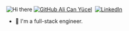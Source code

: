 ![Hi there](https://github.com/alicanyucel)
[![GitHub Ali Can Yücel](https://avatars.githubusercontent.com/u/32604562?v=4)](https://github.com/alicanyucel)&nbsp;
[![LinkedIn](https://media-exp1.licdn.com/dms/image/C4D03AQH2O1in2OJoCQ/profile-displayphoto-shrink_200_200/0/1663443659895?e=1675900800&v=beta&t=MO3StsoK_pOyOTfDkjL8Vtwvd0vfFUAuCeDvDnKqDNc)](https://www.linkedin.com/in/ali-can-y%C3%BCcel-062b6517a/)&nbsp;

- 🔭 I'm a full-stack engineer.
